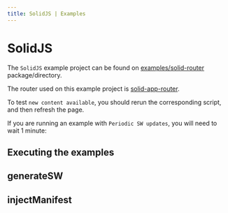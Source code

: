 ```yaml
---
title: SolidJS | Examples
---
```


# SolidJS

The `SolidJS` example project can be found on [examples/solid-router](https://github.com/vite-pwa/vite-plugin-pwa/tree/main/examples/solid-router) package/directory.

The router used on this example project is [solid-app-router](https://github.com/solidjs/solid-app-router).

To test `new content available`, you should rerun the corresponding script, and then refresh the page.

If you are running an example with `Periodic SW updates`, you will need to wait 1 minute:
<HeuristicWorkboxWindow />

## Executing the examples

<RunExamples />

## generateSW

<ExamplesGenerateSW />

## injectManifest

<ExamplesInjectManifest />
